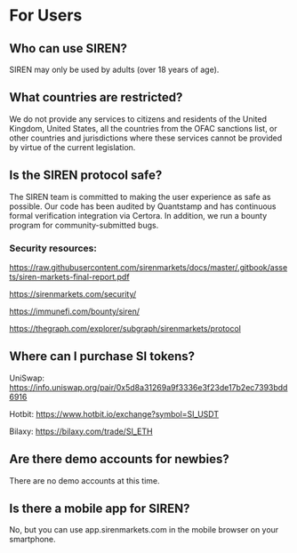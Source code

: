 # For Users

## Who can use SIREN?

SIREN may only be used by adults (over 18 years of age).

## What countries are restricted?

We do not provide any services to citizens and residents of the United Kingdom, United States, all the countries from the OFAC sanctions list, or other countries and jurisdictions where these services cannot be provided by virtue of the current legislation.

## Is the SIREN protocol safe?

The SIREN team is committed to making the user experience as safe as possible. Our code has been audited by Quantstamp and has continuous formal verification integration via Certora. In addition, we run a bounty program for community-submitted bugs.

### Security resources:

https://raw.githubusercontent.com/sirenmarkets/docs/master/.gitbook/assets/siren-markets-final-report.pdf

https://sirenmarkets.com/security/

https://immunefi.com/bounty/siren/

https://thegraph.com/explorer/subgraph/sirenmarkets/protocol

## Where can I purchase SI tokens?

UniSwap: https://info.uniswap.org/pair/0x5d8a31269a9f3336e3f23de17b2ec7393bdd6916

Hotbit: https://www.hotbit.io/exchange?symbol=SI_USDT

Bilaxy: https://bilaxy.com/trade/SI_ETH

## Are there demo accounts for newbies?

There are no demo accounts at this time.

## Is there a mobile app for SIREN?

No, but you can use app.sirenmarkets.com in the mobile browser on your smartphone.
